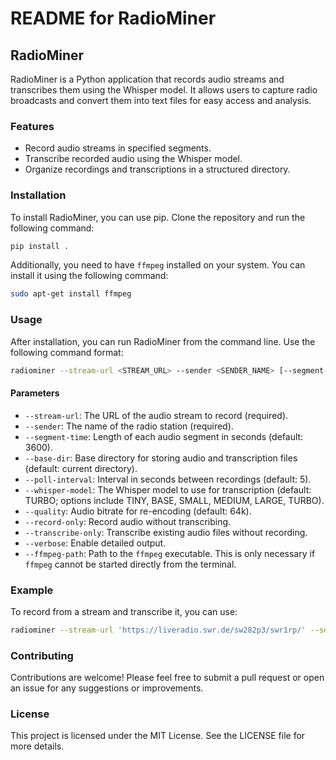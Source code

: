 # README for RadioMiner

## RadioMiner

RadioMiner is a Python application that records audio streams and transcribes them using the Whisper model. It allows users to capture radio broadcasts and convert them into text files for easy access and analysis.

### Features

- Record audio streams in specified segments.
- Transcribe recorded audio using the Whisper model.
- Organize recordings and transcriptions in a structured directory.

### Installation

To install RadioMiner, you can use pip. Clone the repository and run the following command:

```bash
pip install .
```

Additionally, you need to have `ffmpeg` installed on your system. You can install it using the following command:

```bash
sudo apt-get install ffmpeg
```

### Usage

After installation, you can run RadioMiner from the command line. Use the following command format:

```bash
radiominer --stream-url <STREAM_URL> --sender <SENDER_NAME> [--segment-time <SEGMENT_TIME>] [--base-dir <BASE_DIR>] [--poll-interval <POLL_INTERVAL>] [--whisper-model <WHISPER_MODEL>] [--quality <QUALITY>] [--record-only] [--transcribe-only] [--verbose] [--ffmpeg-path <FFMPEG_PATH>]
```

#### Parameters

- `--stream-url`: The URL of the audio stream to record (required).
- `--sender`: The name of the radio station (required).
- `--segment-time`: Length of each audio segment in seconds (default: 3600).
- `--base-dir`: Base directory for storing audio and transcription files (default: current directory).
- `--poll-interval`: Interval in seconds between recordings (default: 5).
- `--whisper-model`: The Whisper model to use for transcription (default: TURBO; options include TINY, BASE, SMALL, MEDIUM, LARGE, TURBO).
- `--quality`: Audio bitrate for re-encoding (default: 64k).
- `--record-only`: Record audio without transcribing.
- `--transcribe-only`: Transcribe existing audio files without recording.
- `--verbose`: Enable detailed output.
- `--ffmpeg-path`: Path to the `ffmpeg` executable. This is only necessary if `ffmpeg` cannot be started directly from the terminal.

### Example

To record from a stream and transcribe it, you can use:

```bash
radiominer --stream-url 'https://liveradio.swr.de/sw282p3/swr1rp/' --sender 'swr1' --segment-time 3600 --base-dir './output' --poll-interval 5 --whisper-model TURBO --quality '64k'
```

### Contributing

Contributions are welcome! Please feel free to submit a pull request or open an issue for any suggestions or improvements.

### License

This project is licensed under the MIT License. See the LICENSE file for more details.